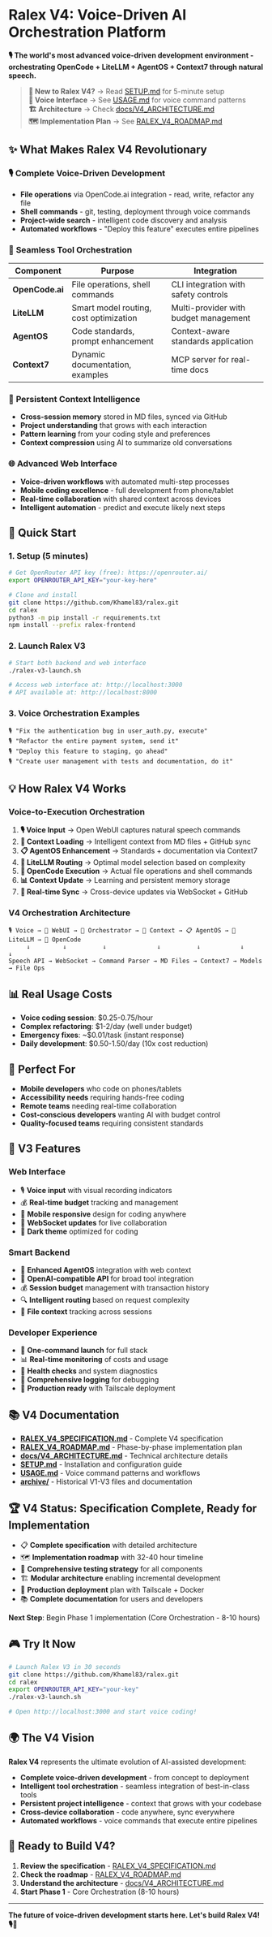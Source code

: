 # Ralex V4: Voice-Driven AI Orchestration Platform

**🎙️ The world's most advanced voice-driven development environment - orchestrating OpenCode + LiteLLM + AgentOS + Context7 through natural speech.**

> **🚀 New to Ralex V4?** → Read [SETUP.md](SETUP.md) for 5-minute setup  
> **📱 Voice Interface** → See [USAGE.md](USAGE.md) for voice command patterns  
> **🏗️ Architecture** → Check [docs/V4_ARCHITECTURE.md](docs/V4_ARCHITECTURE.md)  
> **🗺️ Implementation Plan** → See [RALEX_V4_ROADMAP.md](RALEX_V4_ROADMAP.md)

## ✨ What Makes Ralex V4 Revolutionary

### 🎙️ **Complete Voice-Driven Development**
- **File operations** via OpenCode.ai integration - read, write, refactor any file
- **Shell commands** - git, testing, deployment through voice commands
- **Project-wide search** - intelligent code discovery and analysis
- **Automated workflows** - "Deploy this feature" executes entire pipelines

### 🔧 **Seamless Tool Orchestration**
| Component | Purpose | Integration |
|-----------|---------|-------------|
| **OpenCode.ai** | File operations, shell commands | CLI integration with safety controls |
| **LiteLLM** | Smart model routing, cost optimization | Multi-provider with budget management |
| **AgentOS** | Code standards, prompt enhancement | Context-aware standards application |
| **Context7** | Dynamic documentation, examples | MCP server for real-time docs |

### 🧠 **Persistent Context Intelligence**
- **Cross-session memory** stored in MD files, synced via GitHub
- **Project understanding** that grows with each interaction
- **Pattern learning** from your coding style and preferences  
- **Context compression** using AI to summarize old conversations

### 🌐 **Advanced Web Interface**
- **Voice-driven workflows** with automated multi-step processes
- **Mobile coding excellence** - full development from phone/tablet
- **Real-time collaboration** with shared context across devices
- **Intelligent automation** - predict and execute likely next steps

## 🚀 Quick Start

### 1. **Setup** (5 minutes)
```bash
# Get OpenRouter API key (free): https://openrouter.ai/
export OPENROUTER_API_KEY="your-key-here"

# Clone and install
git clone https://github.com/Khamel83/ralex.git
cd ralex
python3 -m pip install -r requirements.txt
npm install --prefix ralex-frontend
```

### 2. **Launch Ralex V3**
```bash
# Start both backend and web interface
./ralex-v3-launch.sh

# Access web interface at: http://localhost:3000
# API available at: http://localhost:8000
```

### 3. **Voice Orchestration Examples**
```
🎙️ "Fix the authentication bug in user_auth.py, execute"
🎙️ "Refactor the entire payment system, send it"
🎙️ "Deploy this feature to staging, go ahead"
🎙️ "Create user management with tests and documentation, do it"
```

## 💡 **How Ralex V4 Works**

### **Voice-to-Execution Orchestration**
1. **🎙️ Voice Input** → Open WebUI captures natural speech commands
2. **🧠 Context Loading** → Intelligent context from MD files + GitHub sync
3. **📋 AgentOS Enhancement** → Standards + documentation via Context7
4. **🎯 LiteLLM Routing** → Optimal model selection based on complexity  
5. **🔧 OpenCode Execution** → Actual file operations and shell commands
6. **📊 Context Update** → Learning and persistent memory storage
7. **🔄 Real-time Sync** → Cross-device updates via WebSocket + GitHub

### **V4 Orchestration Architecture**
```
🎙️ Voice → 📱 WebUI → 🧠 Orchestrator → 📝 Context → 📋 AgentOS → 🎯 LiteLLM → 🔧 OpenCode
     ↓         ↓          ↓              ↓          ↓           ↓           ↓
Speech API → WebSocket → Command Parser → MD Files → Context7 → Models → File Ops
```

## 📊 **Real Usage Costs**

- **Voice coding session**: $0.25-0.75/hour
- **Complex refactoring**: $1-2/day (well under budget)
- **Emergency fixes**: ~$0.01/task (instant response)
- **Daily development**: $0.50-1.50/day (10x cost reduction)

## 🎯 **Perfect For**

- **Mobile developers** who code on phones/tablets
- **Accessibility needs** requiring hands-free coding
- **Remote teams** needing real-time collaboration
- **Cost-conscious developers** wanting AI with budget control
- **Quality-focused teams** requiring consistent standards

## 🌟 **V3 Features**

### **Web Interface**
- 🎙️ **Voice input** with visual recording indicators
- 💰 **Real-time budget** tracking and management
- 📱 **Mobile responsive** design for coding anywhere
- 🔄 **WebSocket updates** for live collaboration
- 🎨 **Dark theme** optimized for coding

### **Smart Backend**
- 🧠 **Enhanced AgentOS** integration with web context
- 📡 **OpenAI-compatible API** for broad tool integration
- 💰 **Session budget** management with transaction history
- 🔍 **Intelligent routing** based on request complexity
- 📁 **File context** tracking across sessions

### **Developer Experience**
- 🚀 **One-command launch** for full stack
- 📊 **Real-time monitoring** of costs and usage
- 🔧 **Health checks** and system diagnostics
- 📝 **Comprehensive logging** for debugging
- 🎯 **Production ready** with Tailscale deployment

## 📚 **V4 Documentation**

- **[RALEX_V4_SPECIFICATION.md](RALEX_V4_SPECIFICATION.md)** - Complete V4 specification
- **[RALEX_V4_ROADMAP.md](RALEX_V4_ROADMAP.md)** - Phase-by-phase implementation plan
- **[docs/V4_ARCHITECTURE.md](docs/V4_ARCHITECTURE.md)** - Technical architecture details
- **[SETUP.md](SETUP.md)** - Installation and configuration guide
- **[USAGE.md](USAGE.md)** - Voice command patterns and workflows
- **[archive/](archive/)** - Historical V1-V3 files and documentation

## 🏆 **V4 Status: Specification Complete, Ready for Implementation**

- 📋 **Complete specification** with detailed architecture
- 🗺️ **Implementation roadmap** with 32-40 hour timeline
- 🧪 **Comprehensive testing strategy** for all components
- 🏗️ **Modular architecture** enabling incremental development
- 🔧 **Production deployment** plan with Tailscale + Docker
- 📚 **Complete documentation** for users and developers

**Next Step**: Begin Phase 1 implementation (Core Orchestration - 8-10 hours)

## 🎮 **Try It Now**

```bash
# Launch Ralex V3 in 30 seconds
git clone https://github.com/Khamel83/ralex.git
cd ralex
export OPENROUTER_API_KEY="your-key"
./ralex-v3-launch.sh

# Open http://localhost:3000 and start voice coding!
```

## 🌍 **The V4 Vision**

**Ralex V4** represents the ultimate evolution of AI-assisted development:
- **Complete voice-driven development** - from concept to deployment
- **Intelligent tool orchestration** - seamless integration of best-in-class tools
- **Persistent project intelligence** - context that grows with your codebase
- **Cross-device collaboration** - code anywhere, sync everywhere
- **Automated workflows** - voice commands that execute entire pipelines

## 🚀 **Ready to Build V4?**

1. **Review the specification** - [RALEX_V4_SPECIFICATION.md](RALEX_V4_SPECIFICATION.md)
2. **Check the roadmap** - [RALEX_V4_ROADMAP.md](RALEX_V4_ROADMAP.md)  
3. **Understand the architecture** - [docs/V4_ARCHITECTURE.md](docs/V4_ARCHITECTURE.md)
4. **Start Phase 1** - Core Orchestration (8-10 hours)

---

**The future of voice-driven development starts here. Let's build Ralex V4! 🎙️🚀**